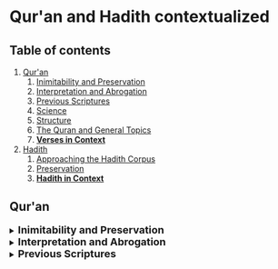 # Qur'an and Hadith contextualized

## Table of contents
1. [Qur'an](#Quran)
	1. [Inimitability and Preservation](#Inimitability)
	2. [Interpretation and Abrogation](#Interpretation)
	3. [Previous Scriptures](#Previous)
	4. [Science](#Science)
	5. [Structure](#Structure)
	6. [The Quran and General Topics](#General)
	7. [**Verses in Context**](#Verses)
2. [Hadith](#Hadith)
	1. [Approaching the Hadith Corpus](#Approach)
	2. [Preservation](#Preservation)
	3. [**Hadith in Context**](#context)


## Qur'an
<details><summary>
<b><font size="+1">Inimitability and Preservation<a name="Inimitability"></a> </font></b> <a name="Inimitability"></a></summary>
<p>


[The Miracles of the Quran - Sh. Muhammad Sha'rawi](https://web.archive.org/web/20210122041815/https://archive.org/details/TheMiraclesOfTheQuranShaykhSharawi)

[Hunting for the Word of God - Dr. Sami Ameri](https://web.archive.org/web/20210122041815/https://archive.org/details/HuntingForTheWordOfGodTheQuestForTheOriginalTextOfTheNewTestamentAndTheQuranDr.SamiAmeri)

[The History of the Quranic Text - Dr. Muhammad Mustafa Azami](https://web.archive.org/web/20210122041815/https://archive.org/details/TheHistoryOfTheQuranicTextFromRevelationToCompilationDr.M.M.AlAzami)

[God's Testimony: The Divine Authorship of the Qur'an - Dr. Hamza Tzortzis](https://web.archive.org/web/20210122041815/http://www.hamzatzortzis.com/gods-testimony-the-divine-authorship-of-the-quran/)

[The Inimitable Qur’an: The Revelation to Prophet Muhammad - Dr. Mohammad Elshinawy](https://web.archive.org/web/20210122041815/https://yaqeeninstitute.org/mohammad-elshinawy/the-inimitable-quran-the-revelation-to-prophet-muhammad/)

[Brief Notes on the Miraculous Nature of the Quran](https://web.archive.org/web/20210122041815/https://www.reddit.com/r/MuslimsRespond/comments/a7bex7/brief_notes_on_the_miraculous_nature_of_the_quran/)


</p>
</details>


<details><summary>
<b><font size="+1">Interpretation and Abrogation<a name="Interpretation"></a> </font></b> <a name="Interpretation"></a></summary>
<p>


[Interpreting the Quran and Violence](https://web.archive.org/web/20210122041815/https://www.reddit.com/r/MuslimsRespond/comments/h9jfnv/meme_debunked_manual_for_interpreting_the_quran/)

[Top Five Misquotations Of The Quran](https://web.archive.org/web/20210122041815/https://muslimmatters.org/2014/11/13/top-five-misquotations-of-the-quran/)

[How Can I Misinterpret the Quran if its from God?](https://web.archive.org/web/20210122041815/https://www.reddit.com/r/MuslimsRespond/comments/9ijy4y/misinterpreting_the_quran/)

[Abrogated Rulings in the Qur'an: Discerning their Divine Wisdom](https://web.archive.org/web/20210122041815/https://yaqeeninstitute.org/en/justin-parrott/abrogated-rulings-in-the-quran-discerning-their-divine-wisdom/)

</p>
</details>

<details><summary>
<b><font size="+1">Previous Scriptures<a name="Previous"></a> </font></b> <a name="Previous"></a></summary>
<p>


[The Quran on the Corruption of Previous Scriptures](https://web.archive.org/web/20210122041815/https://www.reddit.com/r/MuslimsRespond/comments/a1ljqy/the_quran_on_the_corruption_of_previous_scriptures/)

[Does The Quran Mentioning Stories Found In Previous Writings Threaten Its Credibility?](https://web.archive.org/web/20210122041815/https://www.call-to-monotheism.com/does_the_qur_an_mentioning_stories_found_in_previous_writings_threaten_its_credibility_)

[Evidence That Islam Teaches That There Was Textual Corruption of The Christian and Jewish Scriptures](https://web.archive.org/web/20210122041815/https://www.call-to-monotheism.com/evidence_that_islam_teaches_that_there_was_textual_corruption_of_the_christian_and_jewish_scriptures)

**Science**

[Understanding Science and the Quran](https://web.archive.org/web/20210122041815/https://www.youtube.com/watch?v=U_8rm7F8zE4)  (Video)

[The Quran and Science: A Forced Marriage](https://web.archive.org/web/20210122041815/https://www.youtube.com/watch?v=fJs5tuFw-UY)  (Video)

[Refuting Criticism of the Quran Which Attempts to use Science](https://web.archive.org/web/20210122041815/https://www.reddit.com/r/MuslimsRespond/comments/9cs9wq/refuting_criticism_of_the_quran_which_attempts_to/)

[Problems with Saying There are "Scientific Miracles" in the Quran](https://web.archive.org/web/20210122041815/https://www.youtube.com/watch?v=ox_O3QFUc_A)  (Video)

[Does Supernatural Phenomena Mentioned in Islamic Texts Require Scientific Evidence?](https://web.archive.org/web/20210122041815/https://old.reddit.com/r/MuslimsRespond/comments/9c7nkr/does_supernatural_phenomena_mentioned_in_islamic/)


<details><summary>
<b><font size="+1">Structure<a name="Structure"></a> </font></b> <a name="Structure"></a></summary>
<p> 



[Coherence in the Quran](https://web.archive.org/web/20210122041815/https://archive.org/details/CoherenceInTheQuranMustansirMir)

[A Glimpse at the Order of the Chapters of Quran](https://web.archive.org/web/20210122041815/http://www.askimam.org/public/question_detail/37895)

[Introduction to Parallelisms and Chiastic Structures in the Qur'an](https://web.archive.org/web/20210122041815/https://quranic-musings.blogspot.com/2014/10/an-introduction-to-parallelisms-and.html)

<details><summary>
<b><font size="+1">The Quran and General Topics<a name="General"></a> </font></b> <a name="General"></a></summary>
<p> 



[The Quran on Murder](https://web.archive.org/web/20210122041815/https://www.reddit.com/r/MuslimsRespond/comments/9g6tmy/the_quran_on_murder/)

[The Quran on Racism](https://web.archive.org/web/20210122041815/https://www.reddit.com/r/MuslimsRespond/comments/a42xyy/the_quran_on_racism/)

[Love in the Holy Quran](https://web.archive.org/web/20210122041815/https://archive.org/details/LoveInTheHolyQuranPrinceGhazi)

[The Human in the Qur’an](https://web.archive.org/web/20210122041815/https://renovatio.zaytuna.edu/article/the-human-in-the-quran)

[The Moral World of the Quran](https://web.archive.org/web/20210122041815/https://archive.org/details/TheMoralWorldOfTheQuranShaykhAbdullahDraz)

[The Ethical Worldview of the Quran](https://web.archive.org/web/20210122041815/https://yaqeeninstitute.org/yasienmohamed/the-ethical-worldview-of-the-quran/)

[Reason and Rationality in the Quran](https://web.archive.org/web/20210122041815/http://muslimheritage.com/article/reason-and-rationality-quran)

[What Does The Quran Say About Rape?](https://web.archive.org/web/20210122041815/https://www.reddit.com/r/MuslimsRespond/comments/9ra99f/what_does_the_quran_say_about_rape/)


</p>
</details>

**Quran in Context**

[Quran 2:62, 5:69](https://web.archive.org/web/20210122041815/https://www.reddit.com/r/MuslimsRespond/comments/9tv1f9/quran_262_569_in_context/)

[Quran 2:65, 5:60, 7:166](https://web.archive.org/web/20210122041815/https://www.reddit.com/r/MuslimsRespond/comments/9h0c0g/quran_265_560_7166_in_context/)

[Quran 2:83](https://web.archive.org/web/20210122041815/https://www.reddit.com/r/MuslimsRespond/comments/9x69fj/quran_283_in_context/)

[Quran 2:157, 33:43, 33:56](https://web.archive.org/web/20210122041815/https://www.letmeturnthetables.com/2010/08/does-allah-pray-meaning-of-salah.html?fbclid=IwAR0rJ9danOwwRyk_Po6vfLASTstkZaVhrEmdX6GCwsC30E6Bi-qWwvJhhaA)  (Does Allah pray? Meaning of the word 'salah' used for Allah)

[Quran 2:178, 2:194, 5:45, 16:126, 42:40](https://web.archive.org/web/20210122041815/https://www.reddit.com/r/MuslimsRespond/comments/83o2ji/quran_2178_2194_545_16126_4240_in_context/)  (Retaliation)

[Quran 2:190, 2:191, 2:192, 2:193, 2:194, 4:89, 8:39](https://web.archive.org/web/20210122041815/https://www.reddit.com/r/MuslimsRespond/comments/83u4hi/quran_2190_2191_2192_2193_2194_in_context/)  ("Kill them wherever you find them")

[Quran 2:225, 5:89](https://web.archive.org/web/20210122041815/https://www.reddit.com/r/MuslimsRespond/comments/aotdiz/quran_2225_589_in_context/)

[Quran 3:28, 3:118, 4:144, 5:51, 5:80](https://web.archive.org/web/20210122041815/https://www.reddit.com/r/MuslimsRespond/comments/98tvng/quran_328_3118_4144_551_580_in_context/)

[Quran 3:54, 4:142, 7:99, 7:183, 8:30, 10:21, 13:42, 27:50, 68:45, 86:15-16](https://web.archive.org/web/20210122041815/https://www.reddit.com/r/MuslimsRespond/comments/7z1nx5/best_of_deceivers_dishonest_misinterpretation/)

[Quran 3:106, 39:60](https://web.archive.org/web/20210122041815/https://www.reddit.com/r/MuslimsRespond/comments/9aod8b/quran_3106_3960_in_context/)

[Quran 3:151](https://web.archive.org/web/20210122041815/https://www.reddit.com/r/MuslimsRespond/comments/8u2hcf/quran_3151_in_context/)

[Quran 4:3, 4:24, 23:1-6, 33:50, 70:30](https://web.archive.org/web/20210122041815/https://abuaminaelias.com/sexual-consent-marriage-and-concubines-in-islam/)  ("Those whom your right hands possess")

[Quran 4:34, 38:44](https://web.archive.org/web/20210122041815/https://www.reddit.com/r/MuslimsRespond/comments/8o2oej/quran_434_3844_in_context/)  (cf.  [The Prophet Never Beat Women](https://web.archive.org/web/20210122041815/https://abuaminaelias.com/the-prophet-never-beat-women-or-servants-or-animals/);  [Islam and Violence Against Women](https://web.archive.org/web/20210122041815/https://yaqeeninstitute.org/en/tesneem-alkiek/islam-and-violence-against-women-a-critical-look-at-domestic-violence-and-honor-killings-in-the-muslim-community/); Hadith [4], [7])

[Quran 4:95](https://web.archive.org/web/20210122041815/https://www.reddit.com/r/MuslimsRespond/comments/817i7t/quran_495_in_context/)

[Quran 4:171, 5:73, 5:116](https://web.archive.org/web/20210122041815/https://discover-the-truth.com/2013/08/15/trinity-mary-worshipped-as-a-god/)

[Quran 5:32, 5:33](https://web.archive.org/web/20210122041815/https://www.reddit.com/r/MuslimsRespond/comments/a2hswh/quran_532_533_in_context/)

[Quran 5:43, 5:44, 5:45, 5:46, 5:47](https://web.archive.org/web/20210122041815/https://www.reddit.com/r/MuslimsRespond/comments/88izgn/quran_543_544_545_546_547_in_context/)

[Quran 8:12, 8:60](https://web.archive.org/web/20210122041815/https://www.reddit.com/r/MuslimsRespond/comments/8adubm/quran_812_860_in_context/)  (cf. Hadith [10])

[Quran 8:55, 98:6](https://web.archive.org/web/20210122041815/https://old.reddit.com/r/MuslimsRespond/comments/926nx7/quran_855_986_in_context/)

[Quran 8:61](https://web.archive.org/web/20210122041815/https://www.reddit.com/r/MuslimsRespond/comments/a0ng1i/quran_861_in_context/)

[Quran 9:5](https://web.archive.org/web/20210122041815/https://www.reddit.com/r/MuslimsRespond/comments/82k2p7/quran_95_in_context/)  (cf.  [Is Quran 9:5 Clear or Ambiguous?](https://web.archive.org/web/20210122041815/https://www.reddit.com/r/MuslimsRespond/comments/a0469c/is_quran_95_clear_or_ambiguous/), Hadith [1])

[Quran 9:29](https://web.archive.org/web/20210122041815/https://www.reddit.com/r/MuslimsRespond/comments/7w9hwo/quran_929_in_context/)  (cf. Hadith [1], [3])

[Quran 9:30](https://web.archive.org/web/20210122041815/https://www.reddit.com/r/MuslimsRespond/comments/8ywhyt/quran_930_in_context/)

[Quran 17:85, 19:17, 70:4](https://web.archive.org/web/20210122041815/https://www.reddit.com/r/MuslimsRespond/comments/8yoisb/quran_1785_1917_704_in_context/)

[Quran 18:74, 18:80, 18:81](https://web.archive.org/web/20210122041815/https://www.reddit.com/r/MuslimsRespond/comments/8pmqt8/quran_1874_1880_1881_in_context/)

[Quran 19:28](https://web.archive.org/web/20210122041815/https://www.reddit.com/r/MuslimsRespond/comments/hfb49h/quran_1928_in_context_quran_says_mary_is_the/)

[Quran 22:52](https://web.archive.org/web/20210122041815/https://www.reddit.com/r/MuslimsRespond/comments/8626h0/debunked_the_satanic_verses/)

[Quran 26:16](https://web.archive.org/web/20210122041815/https://www.reddit.com/r/MuslimsRespond/comments/aaaz6z/quran_2616_in_context/)

[Quran 33:53](https://web.archive.org/web/20210122041815/https://www.reddit.com/r/MuslimsRespond/comments/9lx10n/quran_3353_in_context/)

[Quran 36:14](https://web.archive.org/web/20210122041815/https://www.reddit.com/r/MuslimsRespond/comments/anj34g/quran_3614_in_context/)

[Quran 36:38, 55:6](https://web.archive.org/web/20210122041815/https://www.reddit.com/r/MuslimsRespond/comments/9yvuz8/the_do_you_know_where_the_sun_goesit_goes_till_it/)

[Quran 42:11, 112:4](https://web.archive.org/web/20210122041815/https://www.reddit.com/r/MuslimsRespond/comments/a51onr/quran_4211_1124_in_context/)

[Quran 47:4](https://web.archive.org/web/20210122041815/https://www.reddit.com/r/MuslimsRespond/comments/8m9x1u/quran_474_in_context/)

[Quran 52:24, 56:17, 76:19](https://web.archive.org/web/20210122041815/https://www.reddit.com/r/MuslimsRespond/comments/81atk2/quran_5224_5617_7619_in_context/)

[Quran 60:7, 60:8, 60:9](https://web.archive.org/web/20210122041815/https://www.reddit.com/r/MuslimsRespond/comments/84owwg/quran_607_608_609_in_context/)

[Quran 62:5, 74:50](https://web.archive.org/web/20210122041815/https://www.reddit.com/r/MuslimsRespond/comments/g4fymo/quran_625_7450_in_context/)

[Quran 65:4, 2:228, 2:234, 33:49](https://web.archive.org/web/20210122041815/https://www.reddit.com/r/MuslimsRespond/comments/81yupv/quran_654_in_context/)  (cf. Hadith [6])

## Hadith

<details><summary>
<b><font size="+1">Approaching the Hadith Corpus<a name="Approach"></a> </font></b> <a name="Previous"></a></summary>
<p>




[Reason and Revelation](https://web.archive.org/web/20210122041815/https://www.youtube.com/watch?v=ImVMxPY67Mk)

[Verifying and Understanding Hadith](https://web.archive.org/web/20210122041815/https://www.youtube.com/watch?v=heitI0S9BCo)

[Interpreting Hadith and Norms of Speech](https://web.archive.org/web/20210122041815/https://www.youtube.com/watch?v=is64F16OXiY)

[Understanding The Hadiths of 'Prophetic Medicine'](https://web.archive.org/web/20210122041815/https://www.youtube.com/watch?v=6agIpDJqw_0)

[Hadith Contradicting Empirical Evidence and Ethics](https://web.archive.org/web/20210122041815/https://www.youtube.com/watch?v=Df-fx8ubreo&list=PL62ok5eZyGBS1Uw3qsj0KLU6GH_4oYGN5&index=5)

[Does Supernatural Phenomena Mentioned in Islamic Texts Require Scientific Evidence?](https://web.archive.org/web/20210122041815/https://old.reddit.com/r/MuslimsRespond/comments/9c7nkr/does_supernatural_phenomena_mentioned_in_islamic/)

[Give It a Second Thought: Guidelines on How to Approach Seemingly Problematic Hadīth](https://web.archive.org/web/20210122041815/http://www.ilmgate.org/give-it-a-second-thought-guidelines-on-how-to-approach-seemingly-problematic-hadith/)


</p>
</details>

<details><summary>
<b><font size="+1">Preservation<a name="Preservation"></a> </font></b> <a name="Preservation"></a></summary>
<p>



[Resource List: Refuting Anti-Hadith Arguments](https://web.archive.org/web/20210122041815/https://www.reddit.com/r/MuslimsRespond/comments/837gwx/resource_list_refuting_antihadith_arguments/)

[Tracing Transmissions: The Accuracy of Sahih Muslim](https://web.archive.org/web/20210122041815/https://yaqeeninstitute.org/en/muntasir-zaman/tracing-transmissions-the-accuracy-of-sahih-muslim/?utm_content=83012472&utm_medium=social&utm_source=facebook&hss_channel=fbp-1363195707041177)

[Can We Trust Hadith Literature? Understanding the Process of Transmission and Preservation](https://web.archive.org/web/20210122041815/https://yaqeeninstitute.org/en/muntasir-zaman/can-we-trust-hadith-literature-understanding-the-process-of-transmission-and-preservation/)


</p>
</details>

**Hadith in Context**

[1]  [The "I have been commanded to fight against people..." Hadith](https://web.archive.org/web/20210122041815/https://www.reddit.com/r/MuslimsRespond/comments/7wgcjl/the_i_have_been_commanded_to_fight_against_people/)  Sahih Muslim 22

[2]  [The "Lord hastens in fulfilling your desires" Hadith](https://web.archive.org/web/20210122041815/https://www.reddit.com/r/MuslimsRespond/comments/7w3t1o/aishas_ra_statement_lord_hastens_in_fulfilling/)  Sahih Bukhari, Book 60, Hadith 311

[3]  [The "There is a Jew hiding behind me; so kill him" Hadith](https://web.archive.org/web/20210122041815/https://www.reddit.com/r/MuslimsRespond/comments/awn371/the_there_is_a_jew_hiding_behind_me_so_kill_him/)  Sahih Bukhari 2925

[4]  [The "A man should not be asked why he beats his wife" Hadith](https://web.archive.org/web/20210122041815/https://www.reddit.com/r/MuslimsRespond/comments/82yf6r/the_a_man_should_not_be_asked_why_he_beats_his/)  Sunan Ibn Majah 1986

[5]  [The "[An] adulteress is the one who arranges her own marriage" Hadith](https://web.archive.org/web/20210122041815/https://www.reddit.com/r/MuslimsRespond/comments/83729d/the_an_adulteress_is_the_one_who_arranges_her_own/)  Sunan Ibn Majah 1882

[6]  [The "[He] consummated his marriage when she was nine years old" Hadith](https://web.archive.org/web/20210122041815/https://www.reddit.com/r/MuslimsRespond/comments/7uk1tg/prophet_muhammad_sawss_marriage_to_aisha_at_young/)  Sahih Bukhari 5133

[7]  [The "He struck me on the chest which caused me pain" Hadith](https://web.archive.org/web/20210122041815/https://www.reddit.com/r/MuslimsRespond/comments/83f9mq/the_he_struck_me_on_the_chest_which_caused_me/)  Sahih Muslim 2127

[8]  [The "Warfare is deceit" Hadith](https://web.archive.org/web/20210122041815/https://www.reddit.com/r/MuslimsRespond/comments/83xlgp/the_warfare_is_deceit_hadith_in_context/)  Sahih Bukhari 3029

[9]  [The "Unload the sins from them and put the same over the Jews and Christians" Hadith](https://web.archive.org/web/20210122041815/https://www.reddit.com/r/MuslimsRespond/comments/88j8y1/the_unload_the_sins_from_them_and_put_the_same/)  Sahih Muslim 2767

[10]  [The "I have been made victorious with terror" & "I have been helped by terror" Hadiths](https://web.archive.org/web/20210122041815/https://www.reddit.com/r/MuslimsRespond/comments/8aep4e/the_i_have_been_made_victorious_with_terror_i/)  Sahih Bukhari 2977

[11]  [The "Take care of the women in a good manner for they are created from a rib" Hadith](https://web.archive.org/web/20210122041815/http://icraa.org/creation-from-a-crooked-rib-does-islam-look-down-upon-women/)  Sahih Bukhari 5186

[12]  [The "I will expel the Jews and Christians from the Arabian Peninsula" Hadith](https://web.archive.org/web/20210122041815/https://old.reddit.com/r/MuslimsRespond/comments/8hzvku/the_i_will_expel_the_jews_and_christians_from_the/)  Sahih Muslim 1767

[13]  [The "Do not greet Jews...force them to [the] narrowest part of [the road]" Hadith](https://web.archive.org/web/20210122041815/https://abuaminaelias.com/force-non-muslims-to-the-side-of-the-road/)  Sahih Muslim 5389

[14]  [The "They are from them" Hadith](https://web.archive.org/web/20210122041815/https://www.reddit.com/r/MuslimsRespond/comments/8kmkne/the_they_are_from_them_hadith_in_context/)  Sahih Muslim 4321

[15]  [The "If a house fly falls in the drink...he should dip it" Hadith](https://web.archive.org/web/20210122041815/https://www.reddit.com/r/MuslimsRespond/comments/8l1e9n/the_if_a_house_fly_falls_in_the_drinkhe_should/)  Sahih Bukhari 3320

[16]  [The “I was shown the Hell-fire and that the majority of its dwellers were women" Hadith](https://web.archive.org/web/20210122041815/https://www.reddit.com/r/MuslimsRespond/comments/8mj056/the_i_was_shown_the_hellfire_and_that_the/)  Sahih Bukhari 29

[17]  [The "Allah created Adam in His image" Hadith](https://web.archive.org/web/20210122041815/https://www.reddit.com/r/MuslimsRespond/comments/8o8npv/the_allah_created_adam_in_his_image_hadith_in/)  Sahih Bukhari 6227

[18]  [The "Were it not for Bani Israel, meat would not decay" Hadith](https://web.archive.org/web/20210122041815/https://abuaminaelias.com/meat-would-not-decay-eve-betrayed-her-husband/)  Sahih Bukhari 3399

[19]  [The “One of them was heedless about preventing urine from getting on his clothes" Hadith](https://web.archive.org/web/20210122041815/https://www.reddit.com/r/MuslimsRespond/comments/8pgd5u/the_one_of_them_was_heedless_about_preventing/)  Sahih Bukhari 218 & Sunan Ibn Majah 348

[20]  [The "Carry out the legal punishments on relatives and strangers" Hadith](https://web.archive.org/web/20210122041815/https://www.reddit.com/r/MuslimsRespond/comments/8pu6cf/the_carry_out_the_legal_punishments_on_relatives/)  Sunan Ibn Majah 2540

[21]  [The "None of you believes until he wants for his brother what he would want for himself" Hadith](https://web.archive.org/web/20210122041815/https://www.abc.se/home/m9783/ir/d/mubn_e.pdf)  Sahih Muslim 45

[22]  [The "If I command you to do something in your religion, then take it" Hadith](https://web.archive.org/web/20210122041815/https://www.reddit.com/r/MuslimsRespond/comments/8rjktg/the_if_i_command_you_to_do_something_in_your/)  Sunan Ibn Majah 2471

[23]  [The "Young foolish people [will appear]...wherever you find them, kill them" Hadith](https://web.archive.org/web/20210122041815/https://old.reddit.com/r/MuslimsRespond/comments/8s9gdu/the_young_foolish_people_will_appearwherever_you/)  Sahih Bukhari 6930

[24]  [The "Suckle him" Hadith](https://web.archive.org/web/20210122041815/https://www.reddit.com/r/MuslimsRespond/comments/8titws/the_suckle_him_hadith_in_context/)  Sahih Muslim 1453

[25]  [The "I will burn their houses down" Hadith](https://web.archive.org/web/20210122041815/https://www.reddit.com/r/MuslimsRespond/comments/8wpsm5/the_i_will_burn_their_houses_down_hadith_in/)  Sunan Ibn Majah 795

[26]  [The "Delay the...prayer...because the severity of heat is from the raging of the Hellfire" Hadith](https://web.archive.org/web/20210122041815/https://old.reddit.com/r/MuslimsRespond/comments/8x1nvo/the_delay_theprayerbecause_the_severity_of_heat/)  Sahih Bukhari 536

[27]  [The "I believed in thee and in Him Who revealed thee" Hadith](https://web.archive.org/web/20210122041815/https://www.reddit.com/r/MuslimsRespond/comments/8z5j3l/the_i_believed_in_thee_and_in_him_who_revealed/)  Sunan Abu Dawud 4449

[28]  [The "I saw a she-monkey surrounded by a number of monkeys" Hadith](https://web.archive.org/web/20210122041815/http://icraa.org/issues-around-amr-bin-maimuns-narration-about-stoning-of-monkeys/)  Sahih Bukhari 3849

[29]  [The "On the day that Sa'd passed judgment on Banu Quraizah I was a young boy" Hadith](https://web.archive.org/web/20210122041815/https://www.reddit.com/r/MuslimsRespond/comments/97ae3n/is_what_happened_with_banu_qurayza_actually_a/)  Sunan an-Nasa'i 3430

[30]  [The "One should consider whom he makes his friend" Hadith](https://web.archive.org/web/20210122041815/https://www.call-to-monotheism.com/can_muslims_befriend_the_disbelievers_)  Sunan Abu Dawud 4815

[31]  [The "Obey even if an Ethiopian whose head is like a raisin were made your chief" Hadith](https://web.archive.org/web/20210122041815/https://www.reddit.com/r/MuslimsRespond/comments/9a7y7s/the_listen_and_obey_your_chief_even_if_an/)  Sahih Bukhari 693 & Sunan Ibn Majah 2861

[32]  [The "Will you relieve me from Dhul-Khalasa" Hadith](https://web.archive.org/web/20210122041815/https://www.reddit.com/r/MuslimsRespond/comments/9fxhft/the_will_you_relieve_me_from_dhulkhalasa_hadith/)  Sahih Bukhari 3823

[33]  [The "This is the deficiency in her intelligence" Hadith](https://web.archive.org/web/20210122041815/https://abuaminaelias.com/does-islam-teach-that-women-are-inferior-or-deficient-in-religion-reason-and-testimony/)  Sahih Bukhari 304

[34]  [The "Musa took his clothes and began to beat the stone" Hadith](https://web.archive.org/web/20210122041815/https://www.reddit.com/r/MuslimsRespond/comments/9i3p2z/the_musa_took_his_clothes_and_began_to_beat_the/)  Sahih Bukhari 278

[35]  [The "If a man calls his wife to bed and she refuses for no reason...then the angels will curse her until the morning" Hadith](https://web.archive.org/web/20210122041815/https://abuaminaelias.com/marital-rape-and-domestic-violence-in-islamic-law/)  Sahih Bukhari 3237

[36]  [The "My livelihood is under the shade of my spear, and he who disobeys my orders will be humiliated" Hadith](https://web.archive.org/web/20210122041815/https://www.reddit.com/r/MuslimsRespond/comments/9nyos1/does_a_hadith_being_in_sahih_albukhari_make_it/)  Sahih Bukhari, Book of Jihad

[37]  [The "Whoever prepares a fighter in Allah's cause, he has participated in a military expedition" Hadith](https://web.archive.org/web/20210122041815/https://www.reddit.com/r/MuslimsRespond/comments/9vfhat/the_whoever_prepares_a_fighter_in_allahs_cause_he/)  Jami` at-Tirmidhi 1628 & Sunan Abu Dawud 2526

[38]  [The "I used to play with dolls in the presence of the Prophet  ﷺ" Hadith](https://web.archive.org/web/20210122041815/https://www.reddit.com/r/MuslimsRespond/comments/9ymyjp/the_i_used_to_play_with_dolls_in_the_presence_of/)  Sahih Bukhari 6130

[39]  [The "Do you know where the sun goes...It goes till it prostrates Itself underneath the Throne" Hadith](https://web.archive.org/web/20210122041815/https://www.reddit.com/r/MuslimsRespond/comments/9yvuz8/the_do_you_know_where_the_sun_goesit_goes_till_it/)  Sahih Bukhari 3199

[40]  [The "He struck his left shoulder and there emitted from it the black offspring…He said to those…They are for Hell” Hadith](https://web.archive.org/web/20210122041815/https://www.reddit.com/r/MuslimsRespond/comments/a5trf2/the_he_struck_his_left_shoulder_and_there_emitted/)  Jami` at-Tirmidhi 38, Mishkat al-Masabih 119

[41]  [The "No child is born but he is pricked by the satan...except the son of Mary and his mother" Hadith](https://web.archive.org/web/20210122041815/https://www.reddit.com/r/MuslimsRespond/comments/a8b6lf/the_no_child_is_born_but_he_is_pricked_by_the/)  Sahih Muslim 2366

[42]  [The “We have returned from the lesser jihad to the greater jihad” Hadith](https://web.archive.org/web/20210122041815/https://www.reddit.com/r/MuslimsRespond/comments/jb12m3/the_we_have_returned_from_the_lesser_jihad_to_the/)  Al-Zuhd al-Kabir 383

[43]  [The "But I am your brother" Hadith](https://web.archive.org/web/20210122041815/https://www.reddit.com/r/MuslimsRespond/comments/adibq8/the_but_i_am_your_brother_hadith_in_context/)  Sahih Bukhari 5081

[44]  [The “The illegitimate child is the worst of three” Hadith](https://web.archive.org/web/20210122041815/https://www.reddit.com/r/MuslimsRespond/comments/an7nee/the_the_illegitimate_child_is_the_worst_of_three/)  Sunan Abu Dawud 3963

[45]  [The "A Muslim is the one who avoids harming Muslims with his tongue and hands" Hadith](https://web.archive.org/web/20210122041815/https://www.reddit.com/r/MuslimsRespond/comments/au0gba/the_a_muslim_is_the_one_who_avoids_harming/)  Sahih Bukhari 10

[46]  [The "When the Prophet (ﷺ) intended to kill your father, he said: Who will look after my children? He replied: Fire" Hadith](https://web.archive.org/web/20210122041815/https://www.reddit.com/r/MuslimsRespond/comments/ayxtwc/the_when_the_prophet_%EF%B7%BA_intended_to_kill_your/)  Sunan Abu Dawud 2686

[47]  [The "He is married to 72 virgins of Paradise" Hadith](https://web.archive.org/web/20210122041815/https://www.reddit.com/r/MuslimsRespond/comments/b141mr/islam_and_72_virgins_for_martyrs/)  Jami` at-Tirmidhi 1663

[48]  [The "His veil is the light" Hadith](https://web.archive.org/web/20210122041815/https://www.reddit.com/r/MuslimsRespond/comments/b6wxbp/the_his_veil_is_the_light_hadith_in_context/)  Sahih Muslim 179

[49]  [The "If at all there is bad omen, it is in the horse, the woman, and the house" Hadith](https://web.archive.org/web/20210122041815/https://www.reddit.com/r/MuslimsRespond/comments/b940j6/the_if_at_all_there_is_bad_omen_it_is_in_the/)  Sahih Bukhari 5095

[50]  [The Moses Slaps Angel of Death on the Eye Hadith](https://web.archive.org/web/20210122041815/https://www.reddit.com/r/MuslimsRespond/comments/c0zmoe/the_moses_slaps_angel_of_death_on_the_eye_hadith/)  Sahih Bukhari 3407

[51]  [The Black Seed Contains a Cure for Every Disease Hadith](https://web.archive.org/web/20210122041815/https://www.reddit.com/r/MuslimsRespond/comments/cld89x/the_black_seed_contains_a_cure_for_every_disease/)  Jami’ at-Tirmidhi 2041, Sahih Muslim 2215 c, Sahih Bukhari 5688

[52]  [The "I would have commanded women to prostrate to their husbands" Hadith](https://web.archive.org/web/20210122041815/https://www.reddit.com/r/MuslimsRespond/comments/cvx7ww/the_i_would_have_commanded_women_to_prostrate_to/)  Sunan Ibn Majah 1853

[53]  [The Dog Killing Hadiths](https://web.archive.org/web/20210122041815/https://www.reddit.com/r/MuslimsRespond/comments/d03n6m/the_dog_killing_hadiths_in_context/)

[54]  [The Girl who is Buried Alive will go to Hell Hadith](https://web.archive.org/web/20210122041815/https://www.reddit.com/r/MuslimsRespond/comments/dw08rw/the_girl_who_is_buried_alive_will_go_to_hell/)  Sunan Abu Dawud 4717

[55]  [The “he (the Prophet) gave permission to beat them” Hadith](https://web.archive.org/web/20210122041815/https://www.reddit.com/r/MuslimsRespond/comments/ehasgo/the_he_the_prophet_gave_permission_to_beat_them/)  Sunan Abu Dawud 2146

[56]  [The Executed Thief Hadith](https://web.archive.org/web/20210122041815/https://www.reddit.com/r/MuslimsRespond/comments/f60cih/the_executed_thief_hadith_in_context/)  Sunan Abu Dawud 4410, Sunan an-Nasa'i 4978

[57]  [The Beat Your Child If They Don’t Pray Hadith](https://web.archive.org/web/20210122041815/https://www.reddit.com/r/MuslimsRespond/comments/fey7qj/the_beat_your_child_if_they_dont_pray_hadith_in/)  Sunan Abu Dawud 495, Musnad Ahmad 6650

[58]  [The "(There is) no 'Adwa (no contagious disease is conveyed without Allah's permission"](https://web.archive.org/web/20210122041815/https://www.reddit.com/r/MuslimsRespond/comments/fld3i8/the_there_is_no_adwa_no_contagious_disease_is/)  Sahih Bukhari 5707 (cf.  [On meaning of the hadith “there is no contagious disease”](https://web.archive.org/web/20210122041815/https://icraa.org/on-meaning-of-the-hadith-there-is-no-contagious-disease/?fbclid=IwAR2lxGoTLBovjYwyI1tezVwwtI1ryac488yT3kYzAD62f-kfxcVRfj1ozuQ#_ftnref15))

[59]  [The Plague Won't Enter Makkah and Madinah Hadith](https://web.archive.org/web/20210122041815/https://icraa.org/hadith-and-protection-of-makkah-and-madina-from-plague/?fbclid=IwAR22wrPZ9JN2dJrznejeFb3Y_KMZ4UY1kMg99Sd2lg_EeAnLgeoy467bn58)  Sahih Bukhari 1880, Sahih Muslim 1379

[60]  [The "Hang your whip where the members of the household can see it" Hadith](https://web.archive.org/web/20210122041815/https://www.reddit.com/r/MuslimsRespond/comments/hklolv/the_hang_your_whip_where_the_members_of_the/)  al-Tabaraani 10/248, Majma’ al-Zawaa’id 8/106, Kash-shaf (Vol. 1, p. 525)

[61]  [The Sun Sets in a Spring of Warm Water Hadith](https://web.archive.org/web/20210122041815/https://www.letmeturnthetables.com/2012/09/weak-hadith-sun-spring-warm-water.html)  Sunan Abu Dawud 3991/4002
